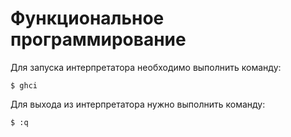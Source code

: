# Функциональное программирование

Для запуска интерпретатора необходимо выполнить команду:
```
$ ghci
```

Для выхода из интерпретатора нужно выполнить команду:
```
$ :q
```
